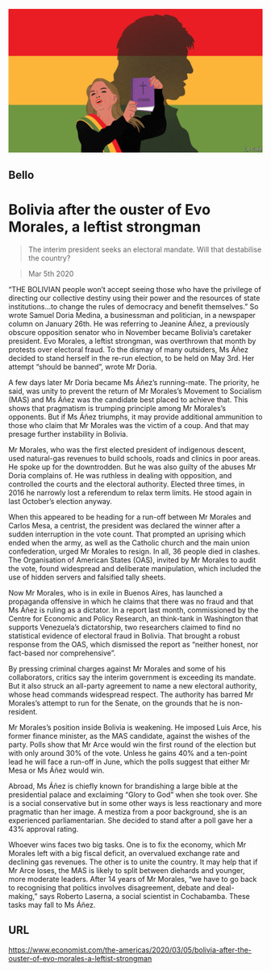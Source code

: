 ![](./images/20200307_AMD002.jpg)

## Bello

# Bolivia after the ouster of Evo Morales, a leftist strongman

> The interim president seeks an electoral mandate. Will that destabilise the country?

> Mar 5th 2020

“THE BOLIVIAN people won’t accept seeing those who have the privilege of directing our collective destiny using their power and the resources of state institutions...to change the rules of democracy and benefit themselves.” So wrote Samuel Doria Medina, a businessman and politician, in a newspaper column on January 26th. He was referring to Jeanine Áñez, a previously obscure opposition senator who in November became Bolivia’s caretaker president. Evo Morales, a leftist strongman, was overthrown that month by protests over electoral fraud. To the dismay of many outsiders, Ms Áñez decided to stand herself in the re-run election, to be held on May 3rd. Her attempt “should be banned”, wrote Mr Doria.

A few days later Mr Doria became Ms Áñez’s running-mate. The priority, he said, was unity to prevent the return of Mr Morales’s Movement to Socialism (MAS) and Ms Áñez was the candidate best placed to achieve that. This shows that pragmatism is trumping principle among Mr Morales’s opponents. But if Ms Áñez triumphs, it may provide additional ammunition to those who claim that Mr Morales was the victim of a coup. And that may presage further instability in Bolivia.

Mr Morales, who was the first elected president of indigenous descent, used natural-gas revenues to build schools, roads and clinics in poor areas. He spoke up for the downtrodden. But he was also guilty of the abuses Mr Doria complains of. He was ruthless in dealing with opposition, and controlled the courts and the electoral authority. Elected three times, in 2016 he narrowly lost a referendum to relax term limits. He stood again in last October’s election anyway.

When this appeared to be heading for a run-off between Mr Morales and Carlos Mesa, a centrist, the president was declared the winner after a sudden interruption in the vote count. That prompted an uprising which ended when the army, as well as the Catholic church and the main union confederation, urged Mr Morales to resign. In all, 36 people died in clashes. The Organisation of American States (OAS), invited by Mr Morales to audit the vote, found widespread and deliberate manipulation, which included the use of hidden servers and falsified tally sheets.

Now Mr Morales, who is in exile in Buenos Aires, has launched a propaganda offensive in which he claims that there was no fraud and that Ms Áñez is ruling as a dictator. In a report last month, commissioned by the Centre for Economic and Policy Research, an think-tank in Washington that supports Venezuela’s dictatorship, two researchers claimed to find no statistical evidence of electoral fraud in Bolivia. That brought a robust response from the OAS, which dismissed the report as “neither honest, nor fact-based nor comprehensive”.

By pressing criminal charges against Mr Morales and some of his collaborators, critics say the interim government is exceeding its mandate. But it also struck an all-party agreement to name a new electoral authority, whose head commands widespread respect. The authority has barred Mr Morales’s attempt to run for the Senate, on the grounds that he is non-resident.

Mr Morales’s position inside Bolivia is weakening. He imposed Luis Arce, his former finance minister, as the MAS candidate, against the wishes of the party. Polls show that Mr Arce would win the first round of the election but with only around 30% of the vote. Unless he gains 40% and a ten-point lead he will face a run-off in June, which the polls suggest that either Mr Mesa or Ms Áñez would win.

Abroad, Ms Áñez is chiefly known for brandishing a large bible at the presidential palace and exclaiming “Glory to God” when she took over. She is a social conservative but in some other ways is less reactionary and more pragmatic than her image. A mestiza from a poor background, she is an experienced parliamentarian. She decided to stand after a poll gave her a 43% approval rating.

Whoever wins faces two big tasks. One is to fix the economy, which Mr Morales left with a big fiscal deficit, an overvalued exchange rate and declining gas revenues. The other is to unite the country. It may help that if Mr Arce loses, the MAS is likely to split between diehards and younger, more moderate leaders. After 14 years of Mr Morales, “we have to go back to recognising that politics involves disagreement, debate and deal-making,” says Roberto Laserna, a social scientist in Cochabamba. These tasks may fall to Ms Áñez.

## URL

https://www.economist.com/the-americas/2020/03/05/bolivia-after-the-ouster-of-evo-morales-a-leftist-strongman
